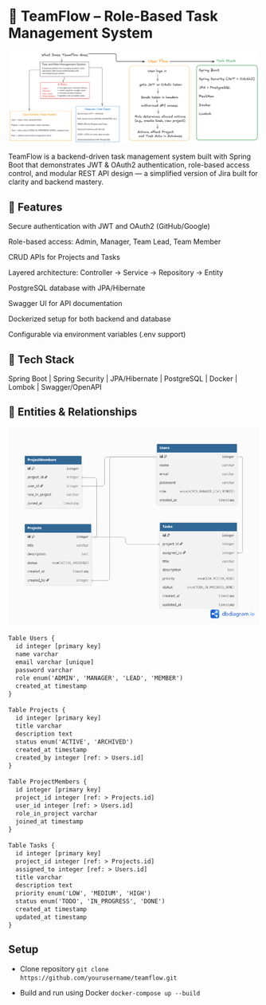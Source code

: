  # 🧭 TeamFlow – Role-Based Task Management System
![TeamFlow_INTRO](SupportingFiles/TeamFlow_INTRO.png)

TeamFlow is a backend-driven task management system built with Spring Boot that demonstrates JWT & OAuth2 authentication, role-based access control, and modular REST API design — a simplified version of Jira built for clarity and backend mastery.

## 🚀 Features

Secure authentication with JWT and OAuth2 (GitHub/Google)

Role-based access: Admin, Manager, Team Lead, Team Member

CRUD APIs for Projects and Tasks

Layered architecture: Controller → Service → Repository → Entity

PostgreSQL database with JPA/Hibernate

Swagger UI for API documentation

Dockerized setup for both backend and database

Configurable via environment variables (.env support)

## 🧩 Tech Stack

Spring Boot | Spring Security | JPA/Hibernate | PostgreSQL | Docker | Lombok | Swagger/OpenAPI

## 🧠 Entities & Relationships

![TeamFlow_Schema](SupportingFiles/TeamFlow_Schema.png)
```
Table Users {
  id integer [primary key]
  name varchar
  email varchar [unique]
  password varchar
  role enum('ADMIN', 'MANAGER', 'LEAD', 'MEMBER')
  created_at timestamp
}

Table Projects {
  id integer [primary key]
  title varchar
  description text
  status enum('ACTIVE', 'ARCHIVED')
  created_at timestamp
  created_by integer [ref: > Users.id]
}

Table ProjectMembers {
  id integer [primary key]
  project_id integer [ref: > Projects.id]
  user_id integer [ref: > Users.id]
  role_in_project varchar
  joined_at timestamp
}

Table Tasks {
  id integer [primary key]
  project_id integer [ref: > Projects.id]
  assigned_to integer [ref: > Users.id]
  title varchar
  description text
  priority enum('LOW', 'MEDIUM', 'HIGH')
  status enum('TODO', 'IN_PROGRESS', 'DONE')
  created_at timestamp
  updated_at timestamp
}
```
## Setup

- Clone repository
`git clone https://github.com/yourusername/teamflow.git`

- Build and run using Docker
`docker-compose up --build`
